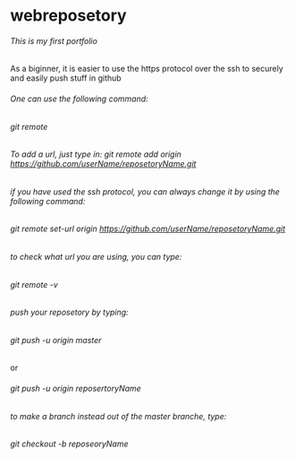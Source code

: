 # webreposetory
###### This is my first portfolio

As a biginner, it is easier to use the https protocol over the ssh to securely and easily push stuff in github
###### One can use the following command: 
###### git remote 
###### To add a url, just type in: git remote add origin https://github.com/userName/reposetoryName.git
###### if you have used the ssh protocol, you can always change it by using the following command: 
###### git remote set-url origin https://github.com/userName/reposetoryName.git
###### to check what url you are using, you can type: 
###### git remote -v
###### push your reposetory by typing: 
###### git push -u origin master
 or
###### git push -u origin reposertoryName
###### to make a branch instead out of the master branche, type: 
###### git checkout -b reposeoryName

